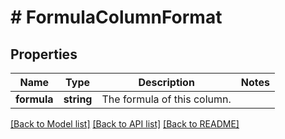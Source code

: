 # # FormulaColumnFormat

## Properties

Name | Type | Description | Notes
------------ | ------------- | ------------- | -------------
**formula** | **string** | The formula of this column. |

[[Back to Model list]](../../README.md#models) [[Back to API list]](../../README.md#endpoints) [[Back to README]](../../README.md)
